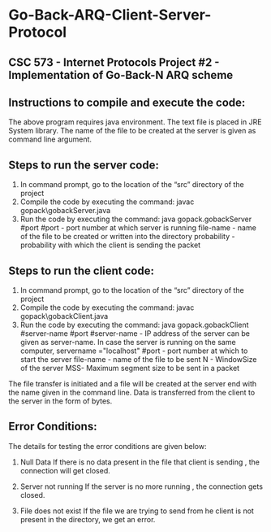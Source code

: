 # Go-Back-ARQ-Client-Server-Protocol
CSC 573 - Internet Protocols
Project #2 - Implementation of Go-Back-N ARQ scheme
---------------------------------------------------

Instructions to compile and execute the code:
---------------------------------------------
The above program requires java environment. The text file is placed in JRE System library. 
The name of the file to be created at the server is given as command line argument.

Steps to run the server code:
-----------------------------
1. In command prompt, go to the location of the “src” directory of the project
2. Compile the code by executing the command: javac gopack\gobackServer.java
3. Run the code by executing the command: java gopack.gobackServer #port <file-name> <probability>
   #port - port number at which server is running
   file-name - name of the file to be created or written into the directory
   probability - probability with which the client is sending the packet
   

Steps to run the client code:
-----------------------------
1. In command prompt, go to the location of the “src” directory of the project
2. Compile the code by executing the command: javac gopack\gobackClient.java
3. Run the code by executing the command: java gopack.gobackClient #server-name #port <file-name> <N> <MSS>
   #server-name - IP address of the server can be given as server-name. In case the server is running on the same computer, servername ="localhost"
   #port - port number at which to start the server
   file-name - name of the file to be sent
   N - WindowSize of the server
   MSS- Maximum segment size to be sent in a packet

The file transfer is initiated and a file will be created at the server end with the name given in the command line.
Data is transferred from the client to the server in the form of bytes.

Error Conditions:
-----------------
The details for testing the error conditions are given below:

1. Null Data
If there is no data present in the file that client is sending , the connection will get closed.

2. Server not running
If the server is no more running , the connection gets closed. 

3. File does not exist
If the file we are trying to send from he client is not present in the directory, we get an error.



